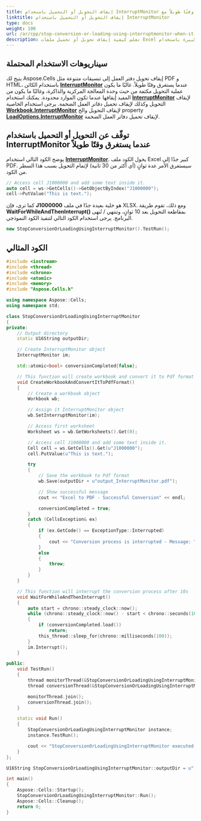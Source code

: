 ```yaml
---
title: إيقاف التحويل أو التحميل باستخدام InterruptMonitor عندما يستغرق وقتًا طويلاً مع C++
linktitle: إيقاف التحويل أو التحميل باستخدام InterruptMonitor
type: docs
weight: 100
url: /ar/cpp/stop-conversion-or-loading-using-interruptmonitor-when-it-is-taking-too-long/
description: تعلم كيفية إيقاف تحويل أو تحميل ملفات Excel الكبيرة باستخدام InterruptMonitor في Aspose.Cells مع C++.
---
```


## **سيناريوهات الاستخدام المحتملة**

 يتيح لك Aspose.Cells إيقاف تحويل دفتر العمل إلى تنسيقات متنوعة مثل PDF و HTML، باستخدام الكائن [**InterruptMonitor**](https://reference.aspose.com/cells/cpp/aspose.cells/interruptmonitor/) عندما يستغرق وقتًا طويلاً. غالبًا ما يكون عملية التحويل مكثفة من حيث وحدة المعالجة المركزية والذاكرة، وغالبًا ما يكون من المفيد إيقافها عندما تكون الموارد محدودة. يمكنك استخدام [**InterruptMonitor**](https://reference.aspose.com/cells/cpp/aspose.cells/interruptmonitor/) لإيقاف التحويل وكذلك لإيقاف تحميل دفاتر العمل الضخمة. يرجى استخدام الخاصية [**Workbook.InterruptMonitor**](https://reference.aspose.com/cells/cpp/aspose.cells/workbook/getinterruptmonitor/) لإيقاف التحويل والخ property [**LoadOptions.InterruptMonitor**](https://reference.aspose.com/cells/cpp/aspose.cells/loadoptions/getinterruptmonitor/) لإيقاف تحميل دفاتر العمل الضخمة.

## **توقّف عن التحويل أو التحميل باستخدام InterruptMonitor عندما يستغرق وقتًا طويلاً**

 يوضح الكود التالي استخدام [**InterruptMonitor**](https://reference.aspose.com/cells/cpp/aspose.cells/interruptmonitor/). يحول الكود ملف Excel كبير جدًا إلى PDF. سيستغرق الأمر عدة ثوانٍ (أي أكثر من 30 ثانية) لإتمام التحويل بسبب هذا السطر من الكود.

```cpp
// Access cell J1000000 and add some text inside it.
auto cell = ws->GetCells()->GetObjectByIndex("J1000000");
cell->PutValue("This is text.");
```

 كما ترى، فإن **J1000000** هو خلية بعيدة جدًا في ملف XLSX. ومع ذلك، تقوم طريقة **WaitForWhileAndThenInterrupt()** بمقاطعة التحويل بعد 10 ثوانٍ، وتنتهي / تُنهى البرنامج. يرجى استخدام الكود التالي لتنفيذ الكود النموذجي.

```cpp
new StopConversionOrLoadingUsingInterruptMonitor().TestRun();
```

## **الكود المثالي**

```c++
#include <iostream>
#include <thread>
#include <chrono>
#include <atomic>
#include <memory>
#include "Aspose.Cells.h"

using namespace Aspose::Cells;
using namespace std;

class StopConversionOrLoadingUsingInterruptMonitor
{
private:
    // Output directory
    static U16String outputDir;

    // Create InterruptMonitor object
    InterruptMonitor im;

    std::atomic<bool> conversionCompleted{false};

    // This function will create workbook and convert it to Pdf format
    void CreateWorkbookAndConvertItToPdfFormat()
    {
        // Create a workbook object
        Workbook wb;

        // Assign it InterruptMonitor object
        wb.SetInterruptMonitor(im);

        // Access first worksheet
        Worksheet ws = wb.GetWorksheets().Get(0);

        // Access cell J1000000 and add some text inside it.
        Cell cell = ws.GetCells().Get(u"J1000000");
        cell.PutValue(u"This is text.");

        try
        {
            // Save the workbook to Pdf format
            wb.Save(outputDir + u"output_InterruptMonitor.pdf");

            // Show successful message
            cout << "Excel to PDF - Successful Conversion" << endl;

            conversionCompleted = true;
        }
        catch (CellsException& ex)
        {
            if (ex.GetCode() == ExceptionType::Interrupted)
            {
                cout << "Conversion process is interrupted - Message: " << ex.GetErrorMessage().ToUtf8() << endl;
            }
            else
            {
                throw;
            }
        }
    }

    // This function will interrupt the conversion process after 10s
    void WaitForWhileAndThenInterrupt()
    {
        auto start = chrono::steady_clock::now();
        while (chrono::steady_clock::now() - start < chrono::seconds(10))
        {
            if (conversionCompleted.load())
                return;
            this_thread::sleep_for(chrono::milliseconds(100));
        }
        im.Interrupt();
    }

public:
    void TestRun()
    {
        thread monitorThread(&StopConversionOrLoadingUsingInterruptMonitor::WaitForWhileAndThenInterrupt, this);
        thread conversionThread(&StopConversionOrLoadingUsingInterruptMonitor::CreateWorkbookAndConvertItToPdfFormat, this);

        monitorThread.join();
        conversionThread.join();
    }

    static void Run()
    {
        StopConversionOrLoadingUsingInterruptMonitor instance;
        instance.TestRun();

        cout << "StopConversionOrLoadingUsingInterruptMonitor executed successfully." << endl;
    }
};

U16String StopConversionOrLoadingUsingInterruptMonitor::outputDir = u"..\\Data\\02_OutputDirectory\\";

int main()
{
    Aspose::Cells::Startup();
    StopConversionOrLoadingUsingInterruptMonitor::Run();
    Aspose::Cells::Cleanup();
    return 0;
}
```
